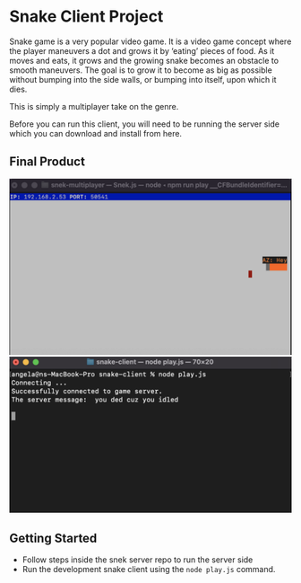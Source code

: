 # Snake Client Project

Snake game is a very popular video game. It is a video game concept where the player maneuvers a dot and grows it by ‘eating’ pieces of food. As it moves and eats, it grows and the growing snake becomes an obstacle to smooth maneuvers. The goal is to grow it to become as big as possible without bumping into the side walls, or bumping into itself, upon which it dies.

This is simply a multiplayer take on the genre.

Before you can run this client, you will need to be running the server side which you can download and install from here. 

## Final Product

!["screenshot_snek_startup"](https://github.com/xangelaz/snake-client/blob/master/docs/snek-startup.png)
!["screenshot_snek_client console"](https://github.com/xangelaz/snake-client/blob/master/docs/snek-console.png)


## Getting Started

- Follow steps inside the snek server repo to run the server side
- Run the development snake client using the `node play.js` command.